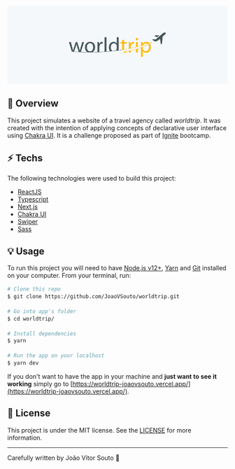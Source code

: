 ![world trip](https://raw.githubusercontent.com/JoaoVSouto/worldtrip/main/assets/banner.png)

## :tada: Overview

This project simulates a website of a travel agency called _worldtrip_. It was created with the intention of applying concepts of declarative user interface using [Chakra UI](https://chakra-ui.com/). It is a challenge proposed as part of [Ignite](https://rocketseat.com.br/ignite) bootcamp.

## :zap: Techs

The following technologies were used to build this project:

- [ReactJS](https://reactjs.org/)
- [Typescript](https://www.typescriptlang.org/)
- [Next.js](https://nextjs.org/)
- [Chakra UI](https://chakra-ui.com/)
- [Swiper](https://swiperjs.com/)
- [Sass](https://sass-lang.com/)

## :bulb: Usage

To run this project you will need to have [Node.js v12+](https://nodejs.org/en/), [Yarn](https://yarnpkg.com/) and [Git](https://git-scm.com/) installed on your computer. From your terminal, run:

```bash
# Clone this repo
$ git clone https://github.com/JoaoVSouto/worldtrip.git

# Go into app's folder
$ cd worldtrip/

# Install dependencies
$ yarn

# Run the app on your localhost
$ yarn dev
```

If you don't want to have the app in your machine and **just want to see it working** simply go to [https://worldtrip-joaovsouto.vercel.app/](https://worldtrip-joaovsouto.vercel.app/).

## :page_facing_up: License

This project is under the MIT license. See the [LICENSE](https://github.com/JoaoVSouto/worldtrip/blob/main/LICENSE) for more information.

---

Carefully written by João Vítor Souto :ocean:
